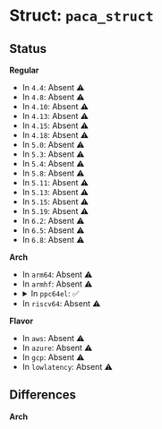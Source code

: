 # Struct: <code>paca_struct</code>

## Status
<b>Regular</b>
<ul>
<li>
In <code>4.4</code>: Absent ⚠️
</li>
<li>
In <code>4.8</code>: Absent ⚠️
</li>
<li>
In <code>4.10</code>: Absent ⚠️
</li>
<li>
In <code>4.13</code>: Absent ⚠️
</li>
<li>
In <code>4.15</code>: Absent ⚠️
</li>
<li>
In <code>4.18</code>: Absent ⚠️
</li>
<li>
In <code>5.0</code>: Absent ⚠️
</li>
<li>
In <code>5.3</code>: Absent ⚠️
</li>
<li>
In <code>5.4</code>: Absent ⚠️
</li>
<li>
In <code>5.8</code>: Absent ⚠️
</li>
<li>
In <code>5.11</code>: Absent ⚠️
</li>
<li>
In <code>5.13</code>: Absent ⚠️
</li>
<li>
In <code>5.15</code>: Absent ⚠️
</li>
<li>
In <code>5.19</code>: Absent ⚠️
</li>
<li>
In <code>6.2</code>: Absent ⚠️
</li>
<li>
In <code>6.5</code>: Absent ⚠️
</li>
<li>
In <code>6.8</code>: Absent ⚠️
</li>
</ul>
<b>Arch</b>
<ul>
<li>
In <code>arm64</code>: Absent ⚠️
</li>
<li>
In <code>armhf</code>: Absent ⚠️
</li>
<li>
<details>
<summary>In <code>ppc64el</code>: ✅</summary>

```c
struct paca_struct {
    struct lppaca *lppaca_ptr;
    u16 paca_index;
    u16 lock_token;
    u64 kernel_toc;
    u64 kernelbase;
    u64 kernel_msr;
    void *emergency_sp;
    u64 data_offset;
    s16 hw_cpu_id;
    u8 cpu_start;
    u8 kexec_state;
    struct slb_shadow *slb_shadow_ptr;
    struct dtl_entry *dispatch_log;
    struct dtl_entry *dispatch_log_end;
    u64 dscr_default;
    u64 exgen[10];
    u64 exslb[10];
    u16 vmalloc_sllp;
    u8 slb_cache_ptr;
    u8 stab_rr;
    u32 slb_used_bitmap;
    u32 slb_kern_bitmap;
    u32 slb_cache[8];
    mm_context_id_t mm_ctx_id;
    unsigned char mm_ctx_low_slices_psize[8];
    unsigned char mm_ctx_high_slices_psize[2048];
    long unsigned int mm_ctx_slb_addr_limit;
    struct task_struct *__current;
    u64 kstack;
    u64 saved_r1;
    u64 saved_msr;
    u8 irq_soft_mask;
    u8 irq_happened;
    u8 irq_work_pending;
    u8 pmcregs_in_use;
    u64 sprg_vdso;
    u64 tm_scratch;
    long unsigned int idle_state;
    u8 thread_idle_state;
    u8 subcore_sibling_mask;
    u64 requested_psscr;
    atomic_t dont_stop;
    u64 exnmi[10];
    u64 exmc[10];
    void *nmi_emergency_sp;
    void *mc_emergency_sp;
    u16 in_nmi;
    u16 in_mce;
    u8 hmi_event_available;
    u8 hmi_p9_special_emu;
    u8 ftrace_enabled;
    struct cpu_accounting_data accounting;
    u64 dtl_ridx;
    struct dtl_entry *dtl_curr;
    struct kvmppc_book3s_shadow_vcpu shadow_vcpu;
    struct kvmppc_host_state kvm_hstate;
    struct sibling_subcore_state *sibling_subcore_state;
    u64 exrfi[10];
    void *rfi_flush_fallback_area;
    u64 l1d_flush_size;
    u8 *mce_data_buf;
    struct slb_entry *mce_faulty_slbs;
    u16 slb_save_cache_ptr;
    long unsigned int canary;
    struct mmiowb_state mmiowb_state;
};
```
</details>
</li>
<li>
In <code>riscv64</code>: Absent ⚠️
</li>
</ul>
<b>Flavor</b>
<ul>
<li>
In <code>aws</code>: Absent ⚠️
</li>
<li>
In <code>azure</code>: Absent ⚠️
</li>
<li>
In <code>gcp</code>: Absent ⚠️
</li>
<li>
In <code>lowlatency</code>: Absent ⚠️
</li>
</ul>

## Differences
<b>Arch</b>
<ul>
</ul>

